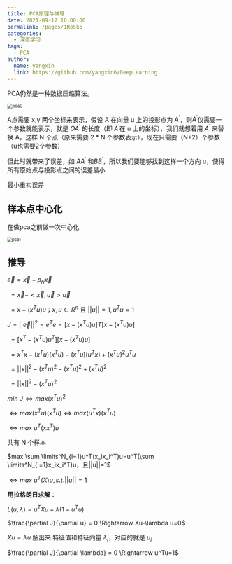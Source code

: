 ```yaml
---
title: PCA原理与推导
date: 2021-09-17 10:00:00
permalink: /pages/1Ro5k6
categories: 
  - 深度学习
tags: 
  - PCA
author: 
  name: yangxin
  link: https://github.com/yangxin6/DeepLearning
---
```




PCA仍然是一种数据压缩算法。

<img src="https://cdn.jsdelivr.net/gh/yangxin6/img-hosting@master/images/pca0.1s7r54ojv4g0.png" alt="pca0" style="zoom:70%;" />

A点需要 x,y 两个坐标来表示，假设 A 在向量 u 上的投影点为 $A^{'}$，则$A^{'}$仅需要一个参数就能表示，就是 $OA^{'}$ 的长度（即 $A^{'}$在 u 上的坐标），我们就想着用 $A^{'}$ 来替换 A，这样 N 个点（原来需要 2 * N 个参数表示），现在只需要（N+2）个参数（u也需要2个参数）



但此时就带来了误差，如 $AA^{'}$ 和$BB^{'}$，所以我们要能够找到这样一个方向 u，使得所有原始点与投影点之间的误差最小



最小重构误差



## 样本点中心化

在做pca之前做一次中心化

<img src="https://cdn.jsdelivr.net/gh/yangxin6/img-hosting@master/images/pca1.3dtssgsxxrm0.png" alt="pca1" style="zoom:67%;" />



## 推导

$\vec{e} = \vec{x} - p_{rj} \vec{x}$

​	$= \vec{x} - <\vec{x},\vec{u}>\vec{u}$

​	$=x-(x^Tu)u；x,u\in R^n$   且 $||u||=1, u^Tu=1$



$J=||\vec{e}||^2 = e^Te = [x-(x^Tu)u]T[x-(x^Tu)u]$

​	$=[x^T-(x^Tu)u^T][x-(x^Tu)u]$

​	$= x^Tx - (x^Tu)(x^Tu) - (x^Tu)(u^Tx) + (x^Tu)^2u^Tu$

​	$=||x||^2 - (x^Tu)^2 - (x^Tu)^2 + (x^Tu)^2$

​	$=||x||^2 - (x^Tu)^2$



$min\ J \Longleftrightarrow max(x^Tu)^2$

$\Longleftrightarrow max(x^Tu)(x^Tu) \Longleftrightarrow max(u^Tx)(x^Tu)$

$\Longleftrightarrow max\ u^T(xx^T)u$

共有 N 个样本

$max \sum \limits^N_{i=1}u^T(x_ix_i^T)u=u^T(\sum \limits^N_{i=1}x_ix_i^T)u，且||u||=1$

$\Longleftrightarrow max \ u^T(X)u,s.t. ||u||=1$  



**用拉格朗日求解**：

$L(u,\lambda) = u^TXu + \lambda(1-u^Tu)$

$\frac{\partial J}{\partial u} = 0 \Rightarrow Xu-\lambda u=0$

$Xu=\lambda u$ 解出来 特征值和特征向量 $\lambda_i$，对应的就是 $u_i$

$\frac{\partial J}{\partial \lambda} = 0 \Rightarrow u^Tu=1$







